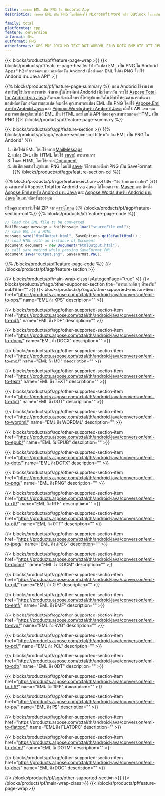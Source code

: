 ```yaml
---
title: แสดงผล EML เป็น PNG ใน Andorid App
description: ส่งออก EML เป็น PNG โดยไม่ต้องใช้ Microsoft Word หรือ Outlook ในแอปพลิเคชัน Andorid ของคุณ

family: total
platformtag: cpp
feature: conversion
informat: EML
outformat: PNG
otherformats: XPS PDF DOCX MD TEXT DOT WORDML EPUB DOTX BMP RTF OTT JPEG DOCM GIF EMF SVG PCL ODT TIFF PS FLATOPC DOTM DOC
---
```

{{< blocks/products/pf/feature-page-wrap >}}
{{< blocks/products/pf/feature-page-header h1="แปลง EML เป็น PNG ใน Andorid Apps" h2="การออกแบบแอปพลิเคชัน Andorid เพื่อส่งออก EML ไปยัง PNG โดยใช้ Andorid ผ่าน Java API" >}}

{{% blocks/products/pf/feature-page-summary %}}
แอพ Andorid ใช้งานง่ายสำหรับผู้ใช้ปลายทางรายวัน จำนวนผู้ใช้โทรศัพท์ Andorid เพิ่มขึ้นทุกวัน การใช้ [Aspose.Total for Android via Java](https://products.aspose.com/total/android-java/) อันทรงพลังของไลบรารีไฟล์รูปแบบอัตโนมัติทำให้คุณสามารถพัฒนาแอปพลิเคชันการจัดการและแปลงอีเมลได้ คุณสามารถแปลง EML เป็น PNG โดยใช้ [Aspose.Eml สำหรับ Android Java](https://products.aspose.com/eml/android-java/) และ [Aspose.Words สำหรับ Andorid Java](https://products.aspose.com/words/android-java/) เมื่อใช้ API แรก คุณสามารถแปลงรูปแบบไฟล์ EML เป็น HTML และโดยใช้ API ที่สอง คุณสามารถแสดง HTML เป็น PNG 
{{% /blocks/products/pf/feature-page-summary  %}}

{{< blocks/products/pf/agp/feature-section >}}
{{% blocks/products/pf/agp/feature-section-col title="แปลง EML เป็น PNG ใน Andorid" %}}
1. เปิดไฟล์ EML โดยใช้คลาส [MailMessage](https://reference.aspose.com/eml/java/com.aspose.eml/mailmessage)
2. แปลง EML เป็น HTML โดยใช้ [save](https://reference.aspose.com/eml/java/com.aspose.eml/MailMessage#save(java.io.OutputStream,%20com.aspose.eml.SaveOptions) )) กระบวนการ
3. โหลด HTML โดยใช้คลาส [Document](https://reference.aspose.com/words/java/com.aspose.words/Document)
4. บันทึกเอกสารในรูปแบบ PNG โดยใช้ [save](https://reference.aspose.com/words/java/com.aspose.words/Document#save(java.lang.String,com.aspose.words.SaveOptions) )) วิธีการและตั้งค่า PNG เป็น SaveFormat
{{% /blocks/products/pf/agp/feature-section-col %}}

{{% blocks/products/pf/agp/feature-section-col title="ข้อกำหนดการแปลง" %}}
คุณสามารถใช้ Aspose.Total for Android via Java ได้โดยตรงจาก [Maven](https://repository.aspose.com/webapp/#/artifacts/browse/tree/General/repo/com/aspose/aspose-total) และ ติดตั้ง [Aspose.Eml สำหรับ Android ผ่าน Java](https://docs.aspose.com/eml/androidjava/installation/) และ [Aspose.Words สำหรับ Andorid ผ่าน Java](https://docs.aspose.com/words/java/install-aspose-words-for-android-via-java/#install-asposewords-for-android-via-java-from-maven-repository) ในแอปพลิเคชันของคุณ

หรือคุณสามารถรับไฟล์ ZIP จาก [ดาวน์โหลด](https://downloads.aspose.com/total/androidjava)
{{% /blocks/products/pf/agp/feature-section-col %}}
{{% blocks/products/pf/feature-page-code %}}
```cs
// load the EML file to be converted
MailMessage message = MailMessage.load("sourceFile.eml"); 
// save EML as a HTML 
message.save("HtmlOutput.html", SaveOptions.getDefaultHtml());
// load HTML with an instance of Document
Document document = new Document("HtmlOutput.html");
// call save method while passing SaveFormat.PNG
document.save("output.png", SaveFormat.PNG); 
```

{{% /blocks/products/pf/feature-page-code %}}
{{< /blocks/products/pf/agp/feature-section >}}

{{< blocks/products/pf/main-wrap-class isAutogenPage="true" >}}
{{< blocks/products/pf/agp/other-supported-section title="การแปลงอื่น ๆ ที่รองรับ" subTitle="" >}}
{{< blocks/products/pf/agp/other-supported-section-item href="https://products.aspose.com/total/th/android-java/conversion/eml-to-xps/" name="EML ถึง XPS" description="" >}}

{{< blocks/products/pf/agp/other-supported-section-item href="https://products.aspose.com/total/th/android-java/conversion/eml-to-pdf/" name="EML ถึง PDF" description="" >}}

{{< blocks/products/pf/agp/other-supported-section-item href="https://products.aspose.com/total/th/android-java/conversion/eml-to-docx/" name="EML ถึง DOCX" description="" >}}

{{< blocks/products/pf/agp/other-supported-section-item href="https://products.aspose.com/total/th/android-java/conversion/eml-to-md/" name="EML ถึง MD" description="" >}}

{{< blocks/products/pf/agp/other-supported-section-item href="https://products.aspose.com/total/th/android-java/conversion/eml-to-text/" name="EML ถึง TEXT" description="" >}}

{{< blocks/products/pf/agp/other-supported-section-item href="https://products.aspose.com/total/th/android-java/conversion/eml-to-dot/" name="EML ถึง DOT" description="" >}}

{{< blocks/products/pf/agp/other-supported-section-item href="https://products.aspose.com/total/th/android-java/conversion/eml-to-wordml/" name="EML ถึง WORDML" description="" >}}

{{< blocks/products/pf/agp/other-supported-section-item href="https://products.aspose.com/total/th/android-java/conversion/eml-to-epub/" name="EML ถึง EPUB" description="" >}}

{{< blocks/products/pf/agp/other-supported-section-item href="https://products.aspose.com/total/th/android-java/conversion/eml-to-dotx/" name="EML ถึง DOTX" description="" >}}

{{< blocks/products/pf/agp/other-supported-section-item href="https://products.aspose.com/total/th/android-java/conversion/eml-to-png/" name="EML ถึง PNG" description="" >}}

{{< blocks/products/pf/agp/other-supported-section-item href="https://products.aspose.com/total/th/android-java/conversion/eml-to-rtf/" name="EML ถึง RTF" description="" >}}

{{< blocks/products/pf/agp/other-supported-section-item href="https://products.aspose.com/total/th/android-java/conversion/eml-to-ott/" name="EML ถึง OTT" description="" >}}

{{< blocks/products/pf/agp/other-supported-section-item href="https://products.aspose.com/total/th/android-java/conversion/eml-to-jpeg/" name="EML ถึง JPEG" description="" >}}

{{< blocks/products/pf/agp/other-supported-section-item href="https://products.aspose.com/total/th/android-java/conversion/eml-to-docm/" name="EML ถึง DOCM" description="" >}}

{{< blocks/products/pf/agp/other-supported-section-item href="https://products.aspose.com/total/th/android-java/conversion/eml-to-gif/" name="EML ถึง GIF" description="" >}}

{{< blocks/products/pf/agp/other-supported-section-item href="https://products.aspose.com/total/th/android-java/conversion/eml-to-emf/" name="EML ถึง EMF" description="" >}}

{{< blocks/products/pf/agp/other-supported-section-item href="https://products.aspose.com/total/th/android-java/conversion/eml-to-svg/" name="EML ถึง SVG" description="" >}}

{{< blocks/products/pf/agp/other-supported-section-item href="https://products.aspose.com/total/th/android-java/conversion/eml-to-pcl/" name="EML ถึง PCL" description="" >}}

{{< blocks/products/pf/agp/other-supported-section-item href="https://products.aspose.com/total/th/android-java/conversion/eml-to-odt/" name="EML ถึง ODT" description="" >}}

{{< blocks/products/pf/agp/other-supported-section-item href="https://products.aspose.com/total/th/android-java/conversion/eml-to-tiff/" name="EML ถึง TIFF" description="" >}}

{{< blocks/products/pf/agp/other-supported-section-item href="https://products.aspose.com/total/th/android-java/conversion/eml-to-ps/" name="EML ถึง PS" description="" >}}

{{< blocks/products/pf/agp/other-supported-section-item href="https://products.aspose.com/total/th/android-java/conversion/eml-to-flatopc/" name="EML ถึง FLATOPC" description="" >}}

{{< blocks/products/pf/agp/other-supported-section-item href="https://products.aspose.com/total/th/android-java/conversion/eml-to-dotm/" name="EML ถึง DOTM" description="" >}}

{{< blocks/products/pf/agp/other-supported-section-item href="https://products.aspose.com/total/th/android-java/conversion/eml-to-doc/" name="EML ถึง DOC" description="" >}}


{{< /blocks/products/pf/agp/other-supported-section >}}
{{< /blocks/products/pf/main-wrap-class >}}
{{< /blocks/products/pf/feature-page-wrap >}}